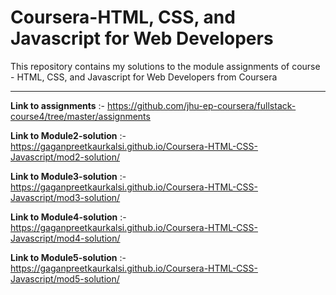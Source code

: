 <h1>Coursera-HTML, CSS, and Javascript for Web Developers</h1>
This repository contains my solutions to the module assignments of course - HTML, CSS, and Javascript for Web Developers from Coursera
<hr>

<b>Link to assignments</b> :- https://github.com/jhu-ep-coursera/fullstack-course4/tree/master/assignments

<b>Link to Module2-solution</b> :- https://gaganpreetkaurkalsi.github.io/Coursera-HTML-CSS-Javascript/mod2-solution/

<b>Link to Module3-solution</b> :- https://gaganpreetkaurkalsi.github.io/Coursera-HTML-CSS-Javascript/mod3-solution/

<b>Link to Module4-solution</b> :- https://gaganpreetkaurkalsi.github.io/Coursera-HTML-CSS-Javascript/mod4-solution/

<b>Link to Module5-solution</b> :- https://gaganpreetkaurkalsi.github.io/Coursera-HTML-CSS-Javascript/mod5-solution/
